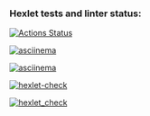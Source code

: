 ### Hexlet tests and linter status:
[![Actions Status](https://github.com/Abu2205/python-project-50/actions/workflows/hexlet-check.yml/badge.svg)](https://github.com/Abu2205/python-project-50/actions)

[![asciinema](https://asciinema.org/a/PFiyTwvvPBkp6tMkAjk8ZwkGY)](https://asciinema.org/a/PFiyTwvvPBkp6tMkAjk8ZwkGY)

[![asciinema](https://asciinema.org/a/DFMMvwDWNF6KKlWekfLfnfFn1)](https://asciinema.org/a/DFMMvwDWNF6KKlWekfLfnfFn1) 

[![hexlet-check](https://github.com/Abu2205/python-project-50/actions/workflows/hexlet-check.yml/badge.svg)](https://github.com/Abu2205/python-project-50/actions/workflows/hexlet-check.yml)

[![hexlet_check](https://asciinema.org/a/iX1HU8JTeYeUepAu7hLKL4xyX)](https://asciinema.org/a/iX1HU8JTeYeUepAu7hLKL4xyX)